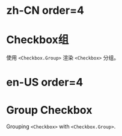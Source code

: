 # zh-CN order=4

# Checkbox组

使用 `<Checkbox.Group>` 渲染 `<Checkbox>` 分组。

# en-US order=4

# Group Checkbox

Grouping `<Checkbox>` with `<Checkbox.Group>`.
